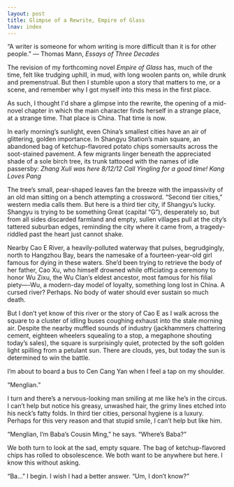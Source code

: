 ```yaml
---
layout: post
title: Glimpse of a Rewrite, Empire of Glass
lnav: index
---
```


“A writer is someone for whom writing is more difficult than it is for other people.” 
― Thomas Mann, _Essays of Three Decades_

The revision of my forthcoming novel _Empire of Glass_ has, much of the time, felt like trudging uphill, in mud, with long woolen pants on, while drunk and premenstrual. But then I stumble upon a story that matters to me, or a scene, and remember why I got myself into this mess in the first place.

As such, I thought I'd share a glimpse into the rewrite, the opening of a mid-novel chapter in which the main character finds herself in a strange place, at a strange time. That place is China. That time is now.

In early morning’s sunlight, even China’s smallest cities have an air of glittering, golden importance. In Shangyu Station’s main square, an abandoned bag of ketchup-flavored potato chips somersaults across the soot-stained pavement. A few migrants linger beneath the appreciated shade of a sole birch tree, its trunk tattooed with the names of idle passersby:
	_Zhang Xuli was here 8/12/12_
	_Call Yingling for a good time!_
	_Kang Loves Pang_ 
	
The tree’s small, pear-shaped leaves fan the breeze with the impassivity of an old man sitting on a bench attempting a crossword. “Second tier cities,” western media calls them. But here is a third tier city, if Shangyu’s lucky. Shangyu is trying to be something Great (capital “G”), desperately so, but from all sides discarded farmland and empty, sullen villages pull at the city’s tattered suburban edges, reminding the city where it came from, a tragedy-riddled past the heart just cannot shake.  

Nearby Cao E River, a heavily-polluted waterway that pulses, begrudgingly, north to Hangzhou Bay, bears the namesake of a fourteen-year-old girl famous for dying in these waters. She’d been trying to retrieve the body of her father, Cao Xu, who himself drowned while officiating a ceremony to honor Wu Zixu, the Wu Clan’s eldest ancestor, most famous for his filial piety—-Wu, a modern-day model of loyalty, something long lost in China. A cursed river? Perhaps. No body of water should ever sustain so much death.

But I don’t yet know of this river or the story of Cao E as I walk across the square to a cluster of idling buses coughing exhaust into the stale morning air. Despite the nearby muffled sounds of industry (jackhammers chattering cement, eighteen wheelers squealing to a stop, a megaphone shouting today’s sales), the square is surprisingly quiet, protected by the soft golden light spilling from a petulant sun. There are clouds, yes, but today the sun is determined to win the battle.

I’m about to board a bus to Cen Cang Yan when I feel a tap on my shoulder.

“Menglian.” 

I turn and there’s a nervous-looking man smiling at me like he’s in the circus. I can’t help but notice his greasy, unwashed hair, the grimy lines etched into his neck’s fatty folds. In third tier cities, personal hygiene is a luxury. Perhaps for this very reason and that stupid smile, I can’t help but like him. 

“Menglian, I’m Baba’s Cousin Ming,” he says. “Where’s Baba?”

We both turn to look at the sad, empty square. The bag of ketchup-flavored chips has rolled to obsolescence. We both want to be anywhere but here. I know this without asking.

“Ba...” I begin. I wish I had a better answer. “Um, I don’t know?”